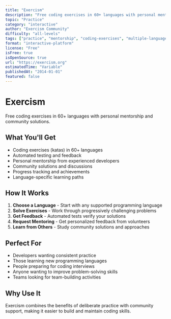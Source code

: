```yaml
---
title: "Exercism"
description: "Free coding exercises in 60+ languages with personal mentorship and community solutions"
topic: "Practice"
category: "interactive"
author: "Exercism Community"
difficulty: "all-levels"
tags: ["practice", "mentorship", "coding-exercises", "multiple-languages", "skill-building"]
format: "interactive-platform"
license: "Free"
isFree: true
isOpenSource: true
url: "https://exercism.org"
estimatedTime: "Variable"
publishedAt: "2014-01-01"
featured: false
---
```


# Exercism

Free coding exercises in 60+ languages with personal mentorship and community solutions.

## What You'll Get
- Coding exercises (katas) in 60+ languages
- Automated testing and feedback
- Personal mentorship from experienced developers
- Community solutions and discussions
- Progress tracking and achievements
- Language-specific learning paths

## How It Works
1. **Choose a Language** - Start with any supported programming language
2. **Solve Exercises** - Work through progressively challenging problems
3. **Get Feedback** - Automated tests verify your solutions
4. **Request Mentoring** - Get personalized feedback from volunteers
5. **Learn from Others** - Study community solutions and approaches

## Perfect For
- Developers wanting consistent practice
- Those learning new programming languages
- People preparing for coding interviews
- Anyone wanting to improve problem-solving skills
- Teams looking for team-building activities

## Why Use It
Exercism combines the benefits of deliberate practice with community support, making it easier to build and maintain coding skills.